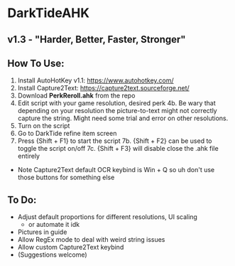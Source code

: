 # DarkTideAHK
 
## v1.3 - "Harder, Better, Faster, Stronger"

## How To Use:
1. Install AutoHotKey v1.1: https://www.autohotkey.com/
2. Install Capture2Text: https://capture2text.sourceforge.net/ 
3. Download **PerkReroll.ahk** from the repo
4. Edit script with your game resolution, desired perk
    4b. Be wary that depending on your resolution the picture-to-text might not correctly capture the string. Might need some trial and error on other resolutions.
5. Turn on the script
6. Go to DarkTide refine item screen
7. Press {Shift + F1} to start the script
    7b. {Shift + F2} can be used to toggle the script on/off
    7c. {Shift + F3} will disable close the .ahk file entirely

- Note Capture2Text default OCR keybind is Win + Q so uh don't use those buttons for something else

## To Do:
- Adjust default proportions for different resolutions, UI scaling
    - or automate it idk
- Pictures in guide
- Allow RegEx mode to deal with weird string issues
- Allow custom Capture2Text keybind
- (Suggestions welcome)
